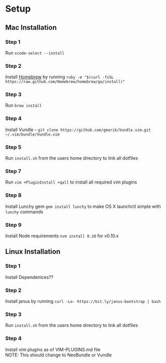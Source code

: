 # Setup

## Mac Installation

### Step 1
Run ```xcode-select --install```

### Step 2
Install [Homebrew](http://brew.sh/) by running ```ruby -e "$(curl -fsSL https://raw.github.com/Homebrew/homebrew/go/install)"```

### Step 3
Run ```brew install```

### Step 4
Install Vundle - ```git clone https://github.com/gmarik/Vundle.vim.git ~/.vim/bundle/Vundle.vim```

### Step 5
Run ```install.sh``` from the users home directory to link all dotfiles

### Step 7
Run ```vim +PluginInstall +qall``` to install all required vim plugins

### Step 8
Install Lunchy gem ```gem install lunchy``` to make OS X launchctl simple with ```lunchy``` commands

### Step 9
Install Node requirements ```nvm install 0.10``` for v0.10.x

## Linux Installation

### Step 1
Install Dependenices??

### Step 2
Install janus by running ```curl -Lo- https://bit.ly/janus-bootstrap | bash```

### Step 3
Run ```install.sh``` from the users home directory to link all dotfiles

### Step 4
Install vim plugins as of VIM-PLUGINS.md file  
NOTE: This should change to NeoBundle or Vundle
